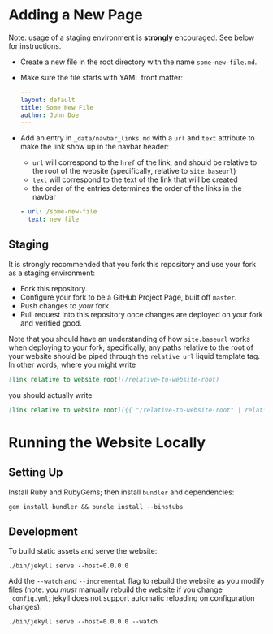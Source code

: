 # Adding a New Page

Note: usage of a staging environment is **strongly** encouraged. See below for instructions.

* Create a new file in the root directory with the name `some-new-file.md`.
* Make sure the file starts with YAML front matter:

  ```yaml
  ---
  layout: default
  title: Some New File
  author: John Doe
  ---
  ```
* Add an entry in `_data/navbar_links.md` with a `url` and `text`
  attribute to make the link show up in the navbar header:
  * `url` will correspond to the `href` of the link, and should be relative to
    the root of the website (specifically, relative to `site.baseurl`)
  * `text` will correspond to the text of the link that will be created
  * the order of the entries determines the order of the links in the navbar

  ```yaml
  - url: /some-new-file
    text: new file
  ```

## Staging

It is strongly recommended that you fork this repository and use your fork as a staging environment:

* Fork this repository.
* Configure your fork to be a GitHub Project Page, built off `master`.
* Push changes to *your* fork.
* Pull request into this repository once changes are deployed on your fork and verified good.

Note that you should have an understanding of how `site.baseurl` works when deploying to your fork; specifically, any paths relative to the root of your website should be piped through the `relative_url` liquid template tag. In other words, where you might write

```markdown
[link relative to website root](/relative-to-website-root)
```

you should actually write

```markdown
[link relative to website root]({{ "/relative-to-website-root" | relative_url }})
```

# Running the Website Locally

## Setting Up

Install Ruby and RubyGems; then install `bundler` and dependencies:
~~~
gem install bundler && bundle install --binstubs
~~~

## Development

To build static assets and serve the website:
~~~
./bin/jekyll serve --host=0.0.0.0
~~~

Add the `--watch` and `--incremental` flag to rebuild the website as you modify files (note: you *must* manually rebuild the website if you change `_config.yml`; jekyll does not support automatic reloading on configuration changes):
~~~
./bin/jekyll serve --host=0.0.0.0 --watch
~~~

